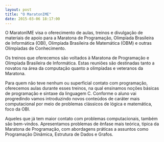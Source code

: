 ```yaml
---
layout: post
title: "O MaratonIME"
date: 2015-03-06 18:17:00
---
```


O MaratonIME visa o oferecimento de aulas, treinos e divulgação de materiais de apoio para a Maratona de Programação, Olimpíada Brasileira de Informática (OBI), Olimpíada Brasileira de Matemática (OBM) e outras Olimpíadas de Conhecimento.

Os treinos que oferecemos são voltados à Maratona de Programação e Olimpíada Brasileira de Informática. Estas reuniões são destinadas tanto a novatos na área da computação quanto a olimpíadas e veteranos da Maratona.

Para quem não teve nenhum ou superficial contato com programação, oferecemos aulas durante esses treinos, na qual ensinamos noções básicas de programação e sintaxe da linguagem C. Conforme o aluno vai progredindo vamos introduzindo novos conteúdos de caráter mais computacional por meio de problemas clássicos de lógica e matemática, foco da OBI.

Aqueles que já tem maior contato com problemas computacionais, também são bem-vindos. Apresentamos problemas de ênfase mais teórica, típica da Maratona de Programação, com abordagens práticas a assuntos como Programação Dinâmica, Estrutura de Dados e Grafos.
